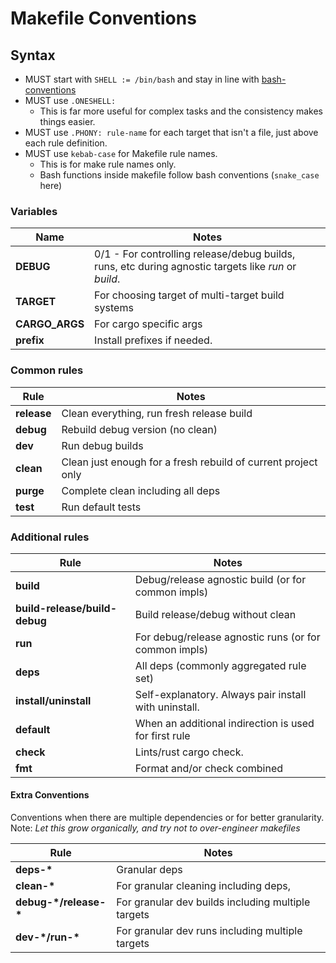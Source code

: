 # Makefile Conventions

## Syntax

- MUST start with `SHELL := /bin/bash` and stay in line with [bash-conventions](bash-conventions.md)
- MUST use `.ONESHELL:`
  - This is far more useful for complex tasks and the consistency makes things easier.
- MUST use `.PHONY: rule-name` for each target that isn't a file, just above each rule definition.
- MUST use `kebab-case` for Makefile rule names.
  - This is for make rule names only.
  - Bash functions inside makefile follow bash conventions (`snake_case` here)

### Variables

Name | Notes
--- | ---
__DEBUG__ | 0/1 - For controlling release/debug builds, runs, etc during agnostic targets like _run_ or _build_. 
__TARGET__ | For choosing target of multi-target build systems
__CARGO_ARGS__ | For cargo specific args
__prefix__ | Install prefixes if needed.

### Common rules

Rule | Notes 
--- | ---
__release__ | Clean everything, run fresh release build
__debug__ | Rebuild debug version (no clean)
__dev__ | Run debug builds
__clean__ | Clean just enough for a fresh rebuild of current project only
__purge__ | Complete clean including all deps
__test__ | Run default tests

### Additional rules

Rule | Notes 
--- | ---
__build__ | Debug/release agnostic build (or for common impls)
__build-release/build-debug__ | Build release/debug without clean
__run__ | For debug/release agnostic runs (or for common impls)
__deps__ | All deps (commonly aggregated rule set)
__install/uninstall__ | Self-explanatory. Always pair install with uninstall.
__default__ | When an additional indirection is used for first rule
__check__ | Lints/rust cargo check.
__fmt__ | Format and/or check combined

#### Extra Conventions

Conventions when there are multiple dependencies or for better granularity. 
Note: *Let this grow organically, and try not to over-engineer makefiles*

Rule | Notes
--- | ---
__deps-&ast;__ | Granular deps
__clean-&ast;__ | For granular cleaning including deps,
__debug-&ast;/release-&ast;__ | For granular dev builds including multiple targets
__dev-&ast;/run-&ast;__ | For granular dev runs including multiple targets
